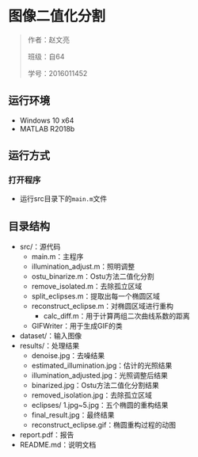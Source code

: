 # 图像二值化分割

> 作者：赵文亮
>
> 班级：自64
>
> 学号：2016011452
>

## 运行环境

- Windows 10 x64
- MATLAB R2018b

## 运行方式

### 打开程序

- 运行src目录下的`main.m`文件


## 目录结构

- src/：源代码
  - main.m：主程序
  - illumination_adjust.m：照明调整
  - ostu_binarize.m：Ostu方法二值化分割
  - remove_isolated.m：去除孤立区域
  - split_eclipses.m：提取出每一个椭圆区域
  - reconstruct_eclipse.m：对椭圆区域进行重构
    - calc_diff.m：用于计算两组二次曲线系数的距离
  - GIFWriter：用于生成GIF的类
- dataset/：输入图像
- results/：处理结果
  - denoise.jpg：去噪结果
  - estimated_illumination.jpg：估计的光照结果
  - illumination_adjusted.jpg：光照调整后结果
  - binarized.jpg：Ostu方法二值化分割结果
  - removed_isolation.jpg：去除孤立区域
  - eclipses/ 1.jpg~5.jpg：五个椭圆的重构结果
  - final_result.jpg：最终结果
  - reconstruct_eclipse.gif：椭圆重构过程的动图
- report.pdf：报告
- README.md：说明文档
